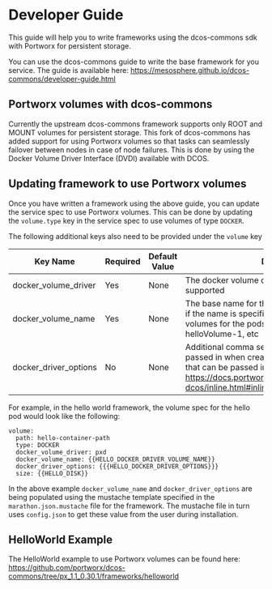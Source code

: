 # Developer Guide

This guide will help you to write frameworks using the dcos-commons sdk with Portworx for persistent storage.

You can use the dcos-commons guide to write the base framework for you service. The guide is available here: https://mesosphere.github.io/dcos-commons/developer-guide.html

## Portworx volumes with dcos-commons
Currently the upstream dcos-commons framework supports only ROOT and MOUNT volumes for persistent storage.
This fork of dcos-commons has added support for using Portworx volumes so that tasks can seamlessly failover between nodes in
case of node failures. This is done by using the Docker Volume Driver Interface (DVDI) available with DCOS.

## Updating framework to use Portworx volumes
Once you have written a framework using the above guide, you can update the service spec to use Portworx volumes. This can be
done by updating the `volume.type` key in the service spec to use volumes of type `DOCKER`. 

The following additional keys also need to be provided under the `volume` key

| Key Name| Required| Default Value | Description|
|---------|---------|---------------|------------|
| docker_volume_driver| Yes| None| The docker volume driver to use. Only `pxd` is supported|
| docker_volume_name | Yes | None | The base name for the volume name. For example, if the name is specified as helloVolume, the volumes for the pods will be named helloVolume-0, helloVolume-1, etc|
| docker_driver_options | No | None | Additional comma separated options that can be passed in when creating the volume. The options that can be passed in through this are defined here: https://docs.portworx.com/scheduler/mesosphere-dcos/inline.html#inline-volume-spec

For example, in the hello world framework, the volume spec for the hello pod would look like the following:
```
volume:
  path: hello-container-path
  type: DOCKER
  docker_volume_driver: pxd
  docker_volume_name: {{HELLO_DOCKER_DRIVER_VOLUME_NAME}}
  docker_driver_options: {{{HELLO_DOCKER_DRIVER_OPTIONS}}}
  size: {{HELLO_DISK}}
```
In the above example `docker_volume_name` and `docker_driver_options` are being populated using the mustache template specified
in the `marathon.json.mustache` file for the framework. The mustache file in turn uses `config.json` to get these value from
the user during installation.

## HelloWorld Example
The HelloWorld example to use Portworx volumes can be found here:
https://github.com/portworx/dcos-commons/tree/px_1.1_0.30.1/frameworks/helloworld
